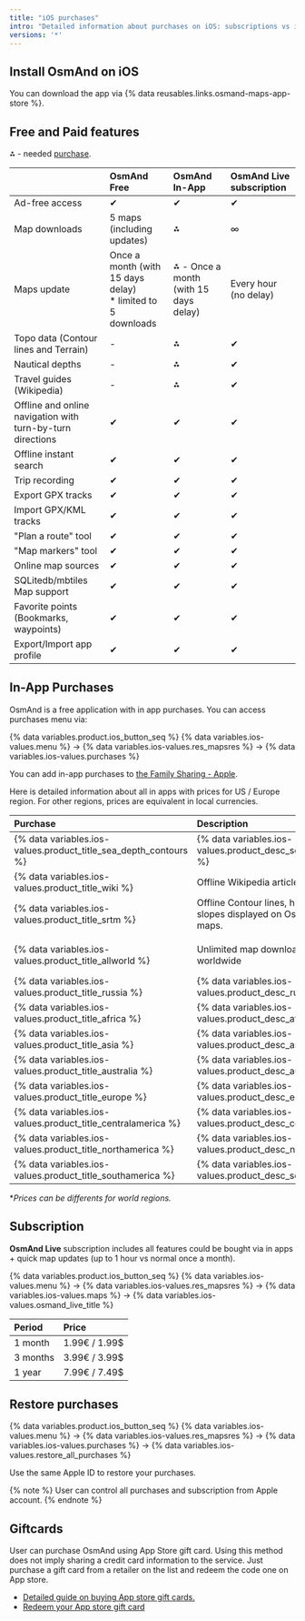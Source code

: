 ```yaml
---
title: "iOS purchases"
intro: "Detailed information about purchases on iOS: subscriptions vs in app, prices, paid features."
versions: '*'
---
```


## Install OsmAnd on iOS

You can download the app via {% data reusables.links.osmand-maps-app-store %}.


## Free and Paid features

⁂ - needed [purchase](#prices).

|    | OsmAnd Free   | OsmAnd In-App | OsmAnd Live subscription |
| :------------- | :------------- | :------------- | :------------- |
| Ad-free access | ✔ | ✔ | ✔ |
| Map downloads |  5 maps (including updates) | ⁂ | ∞ |
| Maps update |  Once a month (with 15 days delay) <br> * limited to 5 downloads |  ⁂ - Once a month (with 15 days delay) | Every hour (no delay) |
| Topo data (Contour lines and Terrain) | - | ⁂ | ✔ |
| Nautical depths | - | ⁂ | ✔ |
| Travel guides (Wikipedia) | - | ⁂ | ✔ |
| Offline and online navigation with turn-by-turn directions | ✔ | ✔ | ✔ |
| Offline instant search | ✔ | ✔ | ✔ |
| Trip recording | ✔ | ✔ | ✔ |
| Export GPX tracks | ✔ | ✔ | ✔ |
| Import GPX/KML tracks | ✔ | ✔ | ✔ |
| "Plan a route" tool | ✔ | ✔ | ✔ |
| "Map markers" tool | ✔ | ✔ | ✔ |
| Online map sources | ✔ | ✔ | ✔ |
| SQLitedb/mbtiles Map support | ✔ | ✔ | ✔ |
| Favorite points (Bookmarks, waypoints) | ✔ | ✔ | ✔ |
| Export/Import app profile | ✔ | ✔ | ✔ |

## In-App Purchases

OsmAnd is a free application with in app purchases. You can access purchases menu via:

{% data variables.product.ios_button_seq %} {% data variables.ios-values.menu %} → {% data variables.ios-values.res_mapsres %} → {% data variables.ios-values.purchases %}

You can add in-app purchases to [the Family Sharing - Apple](https://support.apple.com/en-us/HT201088).

Here is detailed information about all in apps with prices for US / Europe region. For other regions, prices are equivalent in local currencies.

|  Purchase  | Description   | Price* |
| :------------- | :------------- | :------------- |
| {% data variables.ios-values.product_title_sea_depth_contours %} | {% data variables.ios-values.product_desc_sea_depth_contours %} | 2.29€ / 1.99$   |
| {% data variables.ios-values.product_title_wiki %} | Offline Wikipedia articles on the map | 0€ / 0$  |
| {% data variables.ios-values.product_title_srtm %} | Offline Contour lines, hillshade and slopes displayed on OsmAnd offline maps. | 5.49€ / 4.99$  |
| | | 
| {% data variables.ios-values.product_title_allworld %} | Unlimited map downloads & updates worldwide | 14.99€ / 14.99$  |
| {% data variables.ios-values.product_title_russia %} | {% data variables.ios-values.product_desc_russia %} | 5.49€  / 4.99$ |
| {% data variables.ios-values.product_title_africa %} | {% data variables.ios-values.product_desc_africa %} | 5.49€ / 4.99$ |
| {% data variables.ios-values.product_title_asia %} | {% data variables.ios-values.product_desc_asia %} | 5.49€ / 4.99$ |
| {% data variables.ios-values.product_title_australia %} | {% data variables.ios-values.product_desc_australia %} | 5.49€ / 4.99$  |
| {% data variables.ios-values.product_title_europe %} | {% data variables.ios-values.product_desc_europe %} | 8.99€ / 8.99$ |
| {% data variables.ios-values.product_title_centralamerica %} | {% data variables.ios-values.product_desc_centralamerica %} | 2.99€ / 2.99$  |
| {% data variables.ios-values.product_title_northamerica %} | {% data variables.ios-values.product_desc_northamerica %} | 6.99€  / 5.99$ |
| {% data variables.ios-values.product_title_southamerica %} | {% data variables.ios-values.product_desc_southamerica %} | 3.99€ / 3.99$ |

*_Prices can be differents for world regions._

## Subscription
**OsmAnd Live** subscription includes all features could be bought via in apps + quick map updates (up to 1 hour vs normal once a month).

{% data variables.product.ios_button_seq %} {% data variables.ios-values.menu %} → {% data variables.ios-values.res_mapsres %} → {% data variables.ios-values.maps %} → {% data variables.ios-values.osmand_live_title %}

|  Period  | Price |
| :------------- | :------------- |
| 1 month | 1.99€  / 1.99$ |
| 3 months | 3.99€ / 3.99$  |
| 1 year |  7.99€ / 7.49$ |


## Restore purchases

{% data variables.product.ios_button_seq %} {% data variables.ios-values.menu %} → {% data variables.ios-values.res_mapsres %} → {% data variables.ios-values.purchases %} → {% data variables.ios-values.restore_all_purchases %}

Use the same Apple ID to restore your purchases.

{% note %}
User can control all purchases and subscription from Apple account.
{% endnote %}


## Giftcards

User can purchase OsmAnd using App Store gift card. Using this method does not imply sharing a credit card information to the service. Just purchase a gift card from a retailer on the list and redeem the code one on App store.
- [Detailed guide on buying App store gift cards.](https://www.apple.com/shop/gift-cards)
- [Redeem your App store gift card](https://support.apple.com/en-gb/HT201209)
